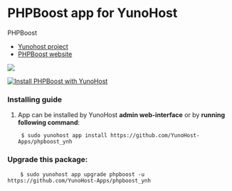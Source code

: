 # PHPBoost app for YunoHost
PHPBoost

- [Yunohost project](https://yunohost.org)
- [PHPBoost website](https://www.phpboost.com/)

![](https://www.phpboost.com/templates/phpboost52/theme/images/logo.png)


[![Install PHPBoost with YunoHost](https://install-app.yunohost.org/install-with-yunohost.png)](https://install-app.yunohost.org/?app=phpboost)

### Installing guide

 1. App can be installed by YunoHost **admin web-interface** or by **running following command**:

         $ sudo yunohost app install https://github.com/YunoHost-Apps/phpboost_ynh

 
### Upgrade this package:

        $ sudo yunohost app upgrade phpboost -u https://github.com/YunoHost-Apps/phpboost_ynh

